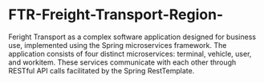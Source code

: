 # FTR-Freight-Transport-Region-
 Feright Transport as a complex software application designed for business use, implemented using the Spring microservices framework. The application consists of four distinct microservices: terminal, vehicle, user, and workitem. These services communicate with each other through RESTful API calls facilitated by the Spring RestTemplate.
